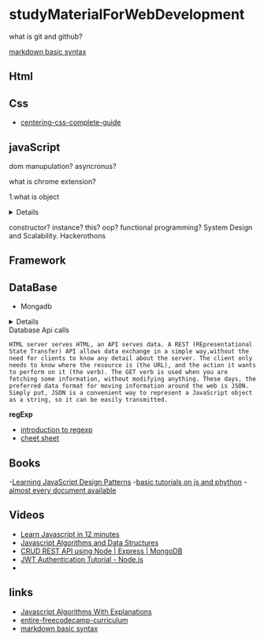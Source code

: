 # studyMaterialForWebDevelopment
what is git and github?

[markdown basic syntax](https://www.markdownguide.org/basic-syntax)

## Html

## Css

- [centering-css-complete-guide](https://css-tricks.com/centering-css-complete-guide/)

## javaScript

dom manupulation?
asyncronus?

what is chrome extension?

1.what is object
<details>
object is one of the data type in javascipt
The Object class represents one of JavaScript's data types. It is used to store various keyed collections and more complex entities. Objects can be created using the Object() constructor or the object initializer / literal syntax.
Description

Nearly all objects in JavaScript are instances of Object; a typical object inherits properties (including methods) from Object.prototype, although these properties may be shadowed (a.k.a. overridden). However, an Object may be deliberately created for which this is not true (e.g. by Object.create(null)), or it may be altered so that this is no longer true (e.g. with Object.setPrototypeOf).

Changes to the Object prototype object are seen by all objects through prototype chaining, unless the properties and methods subject to those changes are overridden further along the prototype chain. This provides a very powerful although potentially dangerous mechanism to override or extend object behavior.

The Object constructor creates an object wrapper for the given value.

    If the value is null or undefined, it will create and return an empty object.
    Otherwise, it will return an object of a Type that corresponds to the given value.
    If the value is an object already, it will return the value.

When called in a non-constructor context, Object behaves identically to new Object().
  [click for in detail](https://developer.mozilla.org/en-US/docs/Web/JavaScript/Reference/Global_Objects/Object)
</details>

constructor?
instance?
this?
oop?
functional programming?
 System Design and Scalability.
Hackerothons

## Framework

## DataBase

* Mongadb

<details>
    
- use db //to create database
- db // To check your currently selected database
- db.dropDatabase()  // drop a existing database
- show dbs //check your databases list
- db.createCollection(name) / to create collection
- show collections //check the created collection
- db.tutorialspoint.insert({"name" : "tutorialspoint"}) //In MongoDB, you don't need to create collection. MongoDB creates collection automatically, when you insert some document.
- db.COLLECTION_NAME.drop()  //drop a collection from the database.
- db.COLLECTION_NAME.insert(document) //To insert data into MongoDB collection  https://www.tutorialspoint.com/mongodb/mongodb_insert_document.htm
- db.COLLECTION_NAME.insertOne(document) //to insert one document
- db.COLLECTION_NAME.insertMany(document) //to insert many document
- db.COLLECTION_NAME.find()  //To query data from MongoDB collection
- db.COLLECTION_NAME.find().pretty()  //To display the results in a formatted way
- db.mycol.findOne({title: "MongoDB Overview"}) //that returns only one document.  
- This method also accepts list of options (which are optional). Following is the list
    
![Query of Documents](https://user-images.githubusercontent.com/63317955/123526246-22414800-d6f4-11eb-9c74-0e1737f3605b.png)

-   db.mycol.find({ $and: [ {<key1>:<value1>}, { <key2>:<value2>} ] }) // returns if both conditions are true
-   db.mycol.find({$or: [{key1: value1}, {key2:value2}]}).pretty() // returns if any one condition is true
-   db.mycol.find({$nor: [{key1: value1}, {key2:value2}]}).pretty() // returns if values not in objects/collections
-   db.mycol.find({$NOT: [{key1: value1}, {key2:value2}]}).pretty() //To query documents based on the NOT condition
-   db.COLLECTION_NAME.update(SELECTION_CRITERIA, UPDATED_DATA) //The update() method updates the values in the existing document.
-   db.mycol.update({'title':'MongoDB Overview'},{$set:{'title':'New MongoDB Tutorial'}},{multi:true}) //By default, MongoDB will update only a single document. To update multiple documents, you need to set a parameter 'multi' to true.
-   db.COLLECTION_NAME.save({\_id:ObjectId(),NEW_DATA}) //The save() method replaces the existing document with the new document passed in the save() method
-   db.COLLECTION_NAME.findOneAndUpdate(SELECTIOIN_CRITERIA, UPDATED_DATA)
-   db.COLLECTION_NAME.updateOne(<filter>, <update>)
-   db.COLLECTION_NAME.updateMany(<filter>, <update>)
-   db.COLLECTION_NAME.remove(DELLETION_CRITTERIA) //remove all the documents meets dellition criteria
-   db.COLLECTION_NAME.remove(DELETION_CRITERIA,1) //f there are multiple records and you want to delete only the first record
-   db.mycol.remove({}) //remove all, equivalent of SQL's truncate command
-   db.COLLECTION_NAME.find({},{KEY:1}) //MongoDB's find() method, explained in MongoDB Query Document accepts second optional parameter that is list of fields that you want to retrieve. In MongoDB, when you execute find() method, then it displays all fields of a document. To limit this, you need to set a list of fields with value 1 or 0. 1 is used to show the field while 0 is used to hide the fields.
-   **\_id field is always displayed while executing find() method, if you don't want this field, then you need to set it as 0.**
-   db.COLLECTION_NAME.find().limit(NUMBER) //no of doc to show
-   db.COLLECTION_NAME.find().limit(NUMBER).skip(NUMBER) // to skip doc
-   db.COLLECTION_NAME.find().sort({KEY:1}) // 1 for acending -1 for decending
-   db.COLLECTION_NAME.createIndex({KEY:1}) // ndexes support the efficient resolution of queries. Without indexes, MongoDB must scan every document of a collection to select those documents that match the query statement. This scan is highly inefficient and require MongoDB to process a large volume of data.
- This method also accepts list of options (which are optional). Following is the list 
![image](https://user-images.githubusercontent.com/63317955/123527436-2c1b7900-d6fd-11eb-8dcd-9a6e72acc12a.png)
    
 -> Show databases
 show dbs;
 
 -> Use databases
 use local;
 
 -> Show collections
 show collections;
 
 -> Insert sample data
 db.inventory.insertMany([
     { item: "journal", qty: 25, status: "A", size: { h: 14, w: 21, uom: "cm" }, tags: [ "blank", "red" ] },
     { item: "notebook", qty: 50, status: "A", size: { h: 8.5, w: 11, uom: "in" }, tags: [ "red", "blank" ] },
     { item: "paper", qty: 10, status: "D", size: { h: 8.5, w: 11, uom: "in" }, tags: [ "red", "blank", "plain" ] },
     { item: "planner", qty: 3, status: "D", size: { h: 22.85, w: 30, uom: "cm" }, tags: [ "blank", "red" ] },
     { item: "postcard", qty: 45, status: "A", size: { h: 10, w: 15.25, uom: "cm" }, tags: [ "blue" ] }
 ]);
 
 -> Fetch documents
 db.inventory.find();
 
 -> Pretty print
 db.inventory.find().pretty();
 
 -> Filter documents
 db.inventory.find({ item: "notebook"  }).pretty();
 
 -> Show only required fields in result
 db.inventory.find({ }, { qty:1, item:1, _id: 0 }).pretty();
 db.inventory.find({ item: "notebook"  }, { qty:1, item:1, _id:0 }).pretty();
 
 -> Searching inside nested objects
 > db.inventory.find({ 'size.uom': "cm" }, { _id: 0, item: 1 }).pretty();
 
 -> Searching inside array
     -> And query
         db.inventory.find({ tags: { $all: ["blank", "plain"] } }).pretty();
     -> OR query
         db.inventory.find({ tags: { $in: ["plain", "blue"] } }).pretty();
 
 -> Operators 
    -> Greater than // $gt
         > db.inventory.find({ qty: { $gt: 25 }  }).pretty()
    -> Greater than or equal to // $gte
         > db.inventory.find({ qty: { $gte: 25 }  }).pretty()
    -> Less than // $lt
         > db.inventory.find({ qty: { $lt: 25 }  }).pretty()
    -> Less than or equal to // $lte
        > db.inventory.find({ qty: { $lte: 25 }  }).pretty()
    -> Sort
         > db.inventory.find({}, { qty: 1, item: 1, _id: 0 }).sort({ qty: -1 });
         > db.inventory.find({}, { qty: 1, item: 1, _id: 0 }).sort({ qty: 1 });
    -> Limit
         > db.inventory.find({}, { qty: 1, item: 1, _id: 0 }).sort({ qty: -1 }).limit(3);
         > db.inventory.find({}, { qty: 1, item: 1, _id: 0 }).limit(3);
    -> Skip
         > db.inventory.find({}, { qty: 1, item: 1, _id: 0 }).sort({ qty: -1 }).skip(1).limit(1);
 
 -> Updating documents
     // update 
     > db.inventory.updateOne({ item: "planner" }, { $set: { qty: 100 } });
 
     // add a field ( incase field is not the part of document )
     db.inventory.updateOne({ item: "planner" }, { $set: { price: 1000 } });
     // remove a field
     db.inventory.updateOne({ item: "planner" }, { $unset: { price: 1 } });
 
 -> Updating arrays
 db.inventory.updateOne({ item: "planner" }, { $push: { tags: "magenta" } });
 db.inventory.updateOne({ item: "planner" }, { $pull: { tags: "blank" } });
 
 -> Inserting single document
 db.inventory.insertOne({ item: "diary", qty: 25, status: "A", size: { h: 14, w: 21, uom: "cm" }, tags: [ "blank", "red" ] });
 
 -> Deleting documents
 > db.inventory.deleteOne({ item: "diary" });
 
 -> Indexes
 > db.inventory.getIndexes();
 > db.inventory.find({item: "planner"}).explain("executionStats");
 > db.inventory.createIndex({ item: 1 });
 > db.inventory.dropIndex({ item: 1});
 
 -> Drop collection
 > db.inventory.drop();


[Nodejs and mongodb](https://www.js-tutorials.com/nodejs-tutorial/crud-operations-using-nodejs-express-mongodb-mongoose/)
 
</details>
Database
Api calls

    HTML server serves HTML, an API serves data. A REST (REpresentational State Transfer) API allows data exchange in a simple way,without the need for clients to know any detail about the server. The client only needs to know where the resource is (the URL), and the action it wants to perform on it (the verb). The GET verb is used when you are fetching some information, without modifying anything. These days, the preferred data format for moving information around the web is JSON. Simply put, JSON is a convenient way to represent a JavaScript object as a string, so it can be easily transmitted.
 
 **regExp**
   - [introduction to regexp](https://www.w3schools.com/js/js_regexp.asp)
   - [cheet sheet](https://www.w3schools.com/jsref/jsref_obj_regexp.asp)
 
    
## Books
-[Learning JavaScript Design Patterns](https://addyosmani.com/resources/essentialjsdesignpatterns/book/)
-[basic tutorials on js and phython](https://edabit.com/tutorials)
-[almost every document available](https://devdocs.io/)
## Videos
   - [Learn Javascript in 12 minutes](https://www.youtube.com/watch?v=Ukg_U3CnJWI)
   - [Javascript Algorithms and Data Structures](https://www.freecodecamp.org/learn/javascript-algorithms-and-data-structures/basic-javascript/)
   - [CRUD REST API using Node | Express | MongoDB](https://www.youtube.com/watch?v=eYVGoXPq2RA)
   - [JWT Authentication Tutorial - Node.js](https://www.youtube.com/watch?v=mbsmsi7l3r4)
   - []()
## links
   - [Javascript Algorithms With Explanations](https://github.com/trekhleb/javascript-algorithms)
   - [entire-freecodecamp-curriculum](https://www.freecodecamp.org/news/i-completed-the-entire-freecodecamp-curriculum-in-a-month-while-recording-everything/)
   - [markdown basic syntax](https://www.markdownguide.org/basic-syntax)
